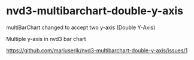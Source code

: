 nvd3-multibarchart-double-y-axis
================================

multiBarChart changed to accept two y-axis (Double Y-Axis)


Multiple y-axis in nvd3 bar chart

https://github.com/mariuserik/nvd3-multibarchart-double-y-axis/issues/1
